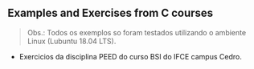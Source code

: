 ## Examples and Exercises from C courses

> Obs.: Todos os exemplos so foram testados utilizando o ambiente Linux (Lubuntu 18.04 LTS).

- Exercicios da disciplina PEED do curso BSI do IFCE campus Cedro.